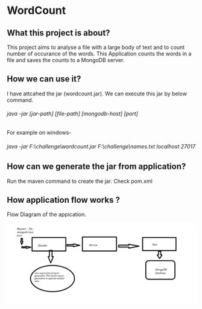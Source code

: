 # WordCount

## What this project is about?

This project aims to analyse a file with a large body of text and to count number of occurance of the words.
This Application counts the words in a file and saves the counts to a MongoDB server. 


## How we can use it?

I have attcahed the jar (wordcount.jar). We can execute this jar by below command.
###### java -jar [jar-path] [file-path] [mongodb-host] [port]
For example on windows-
###### java -jar F:\challenge\wordcount.jar F:\challenge\names.txt localhost 27017


## How can we generate the jar from application?
Run the maven command to create the jar. Check pom.xml


## How application flow works ?

Flow Diagram of the appication.

![alt text](https://github.com/lazyalok/WordCount/blob/master/images/DFD.png)
